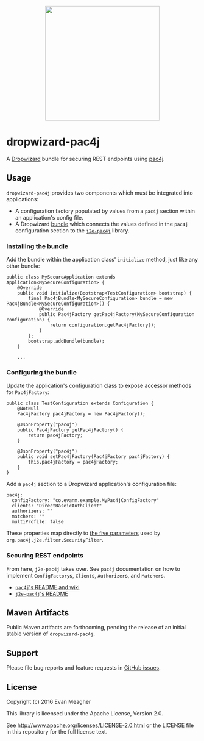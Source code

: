 <p align="center">
  <img src="https://pac4j.github.io/pac4j/img/logo-dropwizard.png" width="300" />
</p>

# dropwizard-pac4j

A [Dropwizard](http://www.dropwizard.io/) bundle for securing REST
endpoints using [pac4j](http://www.pac4j.org/).

## Usage

`dropwizard-pac4j` provides two components which must be integrated
into applications:

- A configuration factory populated by values from a `pac4j` section
  within an application's config file.
- A Dropwizard
  [bundle](http://www.dropwizard.io/1.0.0/docs/manual/core.html#bundles)
  which connects the values defined in the `pac4j` configuration
  section to the [`j2e-pac4j`](https://github.com/pac4j/j2e-pac4j/)
  library.

### Installing the bundle

Add the bundle within the application class' `initialize` method, just
like any other bundle:

    public class MySecureApplication extends Application<MySecureConfiguration> {
        @Override
        public void initialize(Bootstrap<TestConfiguration> bootstrap) {
            final Pac4jBundle<MySecureConfiguration> bundle = new Pac4jBundle<MySecureConfiguration>() {
                @Override
                public Pac4jFactory getPac4jFactory(MySecureConfiguration configuration) {
                    return configuration.getPac4jFactory();
                }
            };
            bootstrap.addBundle(bundle);
        }

        ...

### Configuring the bundle

Update the application's configuration class to expose accessor
methods for `Pac4jFactory`:

    public class TestConfiguration extends Configuration {
        @NotNull
        Pac4jFactory pac4jFactory = new Pac4jFactory();

        @JsonProperty("pac4j")
        public Pac4jFactory getPac4jFactory() {
            return pac4jFactory;
        }

        @JsonProperty("pac4j")
        public void setPac4jFactory(Pac4jFactory pac4jFactory) {
            this.pac4jFactory = pac4jFactory;
        }
    }

Add a `pac4j` section to a Dropwizard application's configuration
file:

    pac4j:
      configFactory: "co.evanm.example.MyPac4jConfigFactory"
      clients: "DirectBaseicAuthClient"
      authorizers: ""
      matchers: ""
      multiProfile: false

These properties map directly to
[the five parameters](https://github.com/pac4j/j2e-pac4j/#3-protect-urls-securityfilter)
used by `org.pac4j.j2e.filter.SecurityFilter`.

### Securing REST endpoints

From here, `j2e-pac4j` takes over. See `pac4j` documentation on how to
implement `ConfigFactory`s, `Client`s, `Authorizer`s, and `Matcher`s.

* [`pac4j`'s README and wiki](https://github.com/pac4j/pac4j)
* [`j2e-pac4j`'s README](https://github.com/pac4j/j2e-pac4j)

## Maven Artifacts

Public Maven artifacts are forthcoming, pending the release of an
initial stable version of `dropwizard-pac4j`.

## Support

Please file bug reports and feature requests in
[GitHub issues](https://github.com/evnm/dropwizard-pac4j/issues).

## License

Copyright (c) 2016 Evan Meagher

This library is licensed under the Apache License, Version 2.0.

See http://www.apache.org/licenses/LICENSE-2.0.html or the LICENSE
file in this repository for the full license text.
